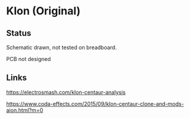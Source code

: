 # Klon (Original)

## Status
Schematic drawn, not tested on breadboard.

PCB not designed

## Links
https://electrosmash.com/klon-centaur-analysis

https://www.coda-effects.com/2015/09/klon-centaur-clone-and-mods-aion.html?m=0
